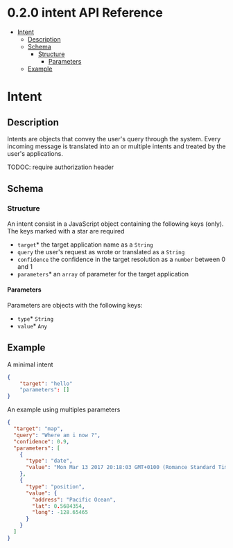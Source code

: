 <!-- version -->
# 0.2.0 intent API Reference
<!-- end version -->

<!-- toc -->
  - [Intent](#intent)
    - [Description](#description)
    - [Schema](#schema)
      - [Structure](#structure)
        - [Parameters](#parameters)
    - [Example](#example)
<!-- end toc -->

# Intent

## Description

Intents are objects that convey the user's query through the system.
Every incoming message is translated into an or multiple intents and treated by the user's applications.

TODOC: require authorization header

## Schema

### Structure

An intent consist in a JavaScript object containing the following keys (only). 
The keys marked with a star are required
  - `target`* the target application name as a `String`
  - `query` the user's request as wrote or translated as a `String`
  - `confidence` the confidence in the target resolution as a `number` between 0 and 1
  - `parameters`* an `array` of parameter for the target application

#### Parameters

Parameters are objects with the following keys:
  - `type`* `String`
  - `value`* `Any`

## Example

A minimal intent 

```json
{
    "target": "hello"
    "parameters": []
}
```

An example using multiples parameters

```json
{
  "target": "map",
  "query": "Where am i now ?",
  "confidence": 0.9,
  "parameters": [
    {
      "type": "date",
      "value": "Mon Mar 13 2017 20:18:03 GMT+0100 (Romance Standard Time)"
    },
    {
      "type": "position",
      "value": {
        "address": "Pacific Ocean",
        "lat": 0.5684354,
        "long": -128.65465
      }
    }
  ]
}
```


